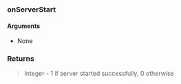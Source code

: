 ### onServerStart

#### Arguments

- None

### Returns

> Integer - 1 if server started successfully, 0 otherwise
